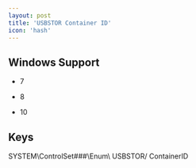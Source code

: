 ```yaml
---
layout: post
title: 'USBSTOR Container ID'
icon: 'hash'
---
```


## Windows Support

- 7

- 8

- 10



## Keys

SYSTEM\ControlSet###\Enum\ USBSTOR\/ ContainerID

